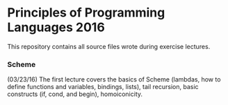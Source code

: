 # Principles of Programming Languages 2016

This repository contains all source files wrote during exercise lectures.

### Scheme

(03/23/16) The first lecture covers the basics of Scheme (lambdas, how to define functions and variables, bindings, lists), tail recursion, basic constructs (if, cond, and begin), homoiconicity.
